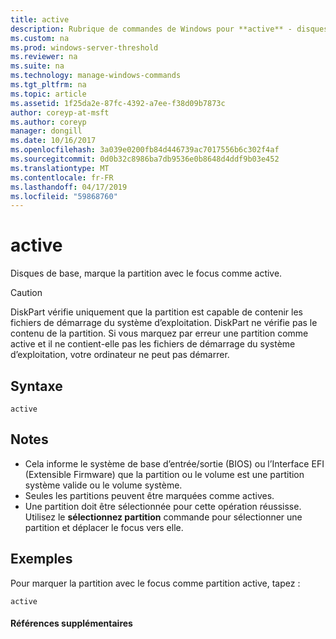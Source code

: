 ```yaml
---
title: active
description: Rubrique de commandes de Windows pour **active** - disques de base, marque la partition avec le focus comme active.
ms.custom: na
ms.prod: windows-server-threshold
ms.reviewer: na
ms.suite: na
ms.technology: manage-windows-commands
ms.tgt_pltfrm: na
ms.topic: article
ms.assetid: 1f25da2e-87fc-4392-a7ee-f38d09b7873c
author: coreyp-at-msft
ms.author: coreyp
manager: dongill
ms.date: 10/16/2017
ms.openlocfilehash: 3a039e0200fb84d446739ac7017556b6c302f4af
ms.sourcegitcommit: 0d0b32c8986ba7db9536e0b8648d4ddf9b03e452
ms.translationtype: MT
ms.contentlocale: fr-FR
ms.lasthandoff: 04/17/2019
ms.locfileid: "59868760"
---
```

# <a name="active"></a>active



Disques de base, marque la partition avec le focus comme active.

> [!CAUTION]
> DiskPart vérifie uniquement que la partition est capable de contenir les fichiers de démarrage du système d’exploitation. DiskPart ne vérifie pas le contenu de la partition. Si vous marquez par erreur une partition comme active et il ne contient-elle pas les fichiers de démarrage du système d’exploitation, votre ordinateur ne peut pas démarrer.

## <a name="syntax"></a>Syntaxe

```
active
```

## <a name="remarks"></a>Notes

-   Cela informe le système de base d’entrée/sortie (BIOS) ou l’Interface EFI (Extensible Firmware) que la partition ou le volume est une partition système valide ou le volume système.
-   Seules les partitions peuvent être marquées comme actives.
-   Une partition doit être sélectionnée pour cette opération réussisse. Utilisez le **sélectionnez partition** commande pour sélectionner une partition et déplacer le focus vers elle.

## <a name="BKMK_examples"></a>Exemples

Pour marquer la partition avec le focus comme partition active, tapez :
```
active
```

#### <a name="additional-references"></a>Références supplémentaires

